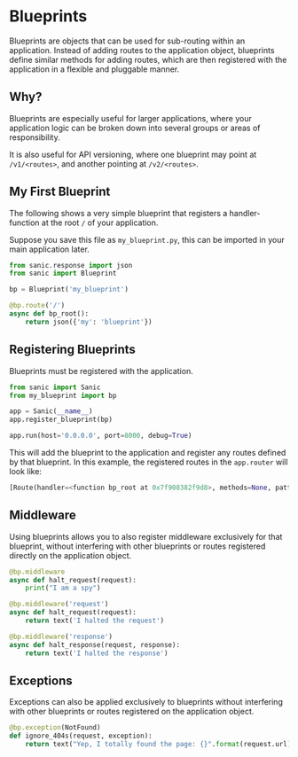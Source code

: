 # Blueprints

Blueprints are objects that can be used for sub-routing within an application.
Instead of adding routes to the application object, blueprints define similar
methods for adding routes, which are then registered with the application in a
flexible and pluggable manner.

## Why?

Blueprints are especially useful for larger applications, where your application
logic can be broken down into several groups or areas of responsibility.

It is also useful for API versioning, where one blueprint may point at
`/v1/<routes>`, and another pointing at `/v2/<routes>`.


## My First Blueprint

The following shows a very simple blueprint that registers a handler-function at
the root `/` of your application.

Suppose you save this file as `my_blueprint.py`, this can be imported in your
main application later.

```python
from sanic.response import json
from sanic import Blueprint

bp = Blueprint('my_blueprint')

@bp.route('/')
async def bp_root():
    return json({'my': 'blueprint'})

```

## Registering Blueprints
Blueprints must be registered with the application.

```python
from sanic import Sanic
from my_blueprint import bp

app = Sanic(__name__)
app.register_blueprint(bp)

app.run(host='0.0.0.0', port=8000, debug=True)
```

This will add the blueprint to the application and register any routes defined
by that blueprint.
In this example, the registered routes in the `app.router` will look like:

```python
[Route(handler=<function bp_root at 0x7f908382f9d8>, methods=None, pattern=re.compile('^/$'), parameters=[])]
```

## Middleware
Using blueprints allows you to also register middleware exclusively for that
blueprint, without interfering with other blueprints or routes registered
directly on the application object.

```python
@bp.middleware
async def halt_request(request):
	print("I am a spy")

@bp.middleware('request')
async def halt_request(request):
	return text('I halted the request')

@bp.middleware('response')
async def halt_response(request, response):
	return text('I halted the response')
```

## Exceptions
Exceptions can also be applied exclusively to blueprints without interfering
with other blueprints or routes registered on the application object.

```python
@bp.exception(NotFound)
def ignore_404s(request, exception):
	return text("Yep, I totally found the page: {}".format(request.url))
```

